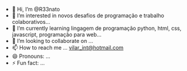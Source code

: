 - 👋 Hi, I’m @R33nato
- 👀 I’m interested in novos desafios de programação e trabalho colaborativos...
- 🌱 I’m currently learning lingagem de programação python, html, css, javascript, programação para web...
- 💞️ I’m looking to collaborate on ...
- 📫 How to reach me ... vilar_int@hotmail.com
- 😄 Pronouns: ...
- ⚡ Fun fact: ...

<!---
R33nato/R33nato is a ✨ special ✨ repository because its `README.md` (this file) appears on your GitHub profile.
You can click the Preview link to take a look at your changes.
--->
